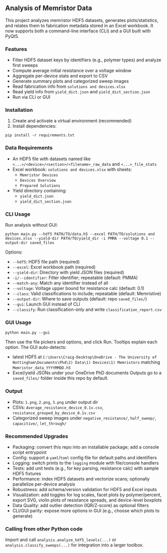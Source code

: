 ## Analysis of Memristor Data

This project analyzes memristor HDF5 datasets, generates plots/statistics, and relates them to fabrication metadata stored in an Excel workbook. It now supports both a command-line interface (CLI) and a GUI built with PyQt5.

### Features
- Filter HDF5 dataset keys by identifiers (e.g., polymer types) and analyze first sweeps
- Compute average initial resistance over a voltage window
- Aggregate per-device stats and export to CSV
- Generate summary plots and categorized sweep images
- Read fabrication info from `solutions and devices.xlsx`
- Read yield info from `yield_dict.json` and `yield_dict_section.json`
- Run via CLI or GUI

### Installation
1. Create and activate a virtual environment (recommended)
2. Install dependencies:
```
pip install -r requirements.txt
```

### Data Requirements
- An HDF5 file with datasets named like `<...>/<device>/<section>/<filename>_raw_data` and `<...>_file_stats`
- Excel workbook: `solutions and devices.xlsx` with sheets:
  - `Memristor Devices`
  - `Devices Overview`
  - `Prepared Solutions`
- Yield directory containing:
  - `yield_dict.json`
  - `yield_dict_section.json`

### CLI Usage
Run analysis without GUI:
```
python main.py --hdf5 PATH/TO/data.h5 --excel PATH/TO/solutions and devices.xlsx --yield-dir PATH/TO/yield_dir -i PMMA --voltage 0.1 --output-dir saved_files
```

Options:
- `--hdf5`: HDF5 file path (required)
- `--excel`: Excel workbook path (required)
- `--yield-dir`: Directory with yield JSON files (required)
- `-i/--identifier`: Filter identifier; repeatable (default: PMMA)
- `--match-any`: Match any identifier instead of all
- `--voltage`: Voltage upper bound for resistance calc (default: 0.1)
- `--class`: Valid classifications to include; repeatable (default: Memristive)
- `--output-dir`: Where to save outputs (default: repo `saved_files/`)
- `--gui`: Launch GUI instead of CLI
- `--classify`: Run classification-only and write `classification_report.csv`

### GUI Usage
```
python main.py --gui
```
Then use the file pickers and options, and click Run. Tooltips explain each option. The GUI auto-detects:
- latest HDF5 at `C:\Users\Craig-Desktop\OneDrive - The University of Nottingham\Documents\Phd\2) Data\1) Devices\1) Memristors` matching `Memristor_data_YYYYMMDD.h5`
- Excel/yield JSONs under your OneDrive PhD documents
Outputs go to a `saved_files/` folder inside this repo by default.

### Output
- Plots: `1.png`, `2.png`, `3.png` under output dir
- CSVs: `Average_resistance_device_0.1v.csv`, `resistance_grouped_by_device_0.1v.csv`
- Categorized sweep images under `negative_resistance/`, `half_sweep/`, `capacitive/`, `let_through/`

### Recommended Upgrades
- Packaging: convert this repo into an installable package; add a console script entrypoint
- Config: support a `yaml`/`toml` config file for default paths and identifiers
- Logging: switch prints to the `logging` module with file/console handlers
- Tests: add unit tests (e.g., for key parsing, resistance calc) with sample HDF5 fixtures
- Performance: index HDF5 datasets and vectorize scans; optionally parallelize per-device analysis
- Robustness: add schema/version validation for HDF5 and Excel inputs
- Visualization: add toggles for log scales, facet plots by polymer/percent, export SVG, violin plots of resistance spreads, and device-level boxplots
- Data Quality: add outlier detection (IQR/Z-score) as optional filters
- CLI/GUI parity: expose more options in GUI (e.g., choose which plots to generate)

### Calling from other Python code
Import and call `analysis.analyze_hdf5_levels(...)` or `analysis.classify_sweeps(...)` for integration into a larger toolbox.



